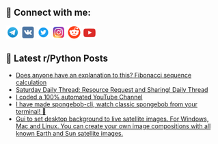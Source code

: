 ## 🔎 Connect with me:
[<img src="https://github.com/bullbesh/bullbesh/blob/main/images/Telegram.png" width="32" height="32" />](https://t.me/bullbesh)
[<img src="https://github.com/bullbesh/bullbesh/blob/main/images/VK.png" width="32" height="32" />](https://vk.com/bullbesh)
[<img src="https://github.com/bullbesh/bullbesh/blob/main/images/Twitter.png" width="32" height="32" />](https://twitter.com/bullbesh1)
[<img src="https://github.com/bullbesh/bullbesh/blob/main/images/Instagram.png" width="32" height="32" />](https://www.instagram.com/bullbesh)
[<img src="https://github.com/bullbesh/bullbesh/blob/main/images/Reddit.png" width="32" height="32" />](https://www.reddit.com/user/bullbesh)
[<img src="https://github.com/bullbesh/bullbesh/blob/main/images/YouTube.png" width="32" height="32" />](https://www.youtube.com/channel/UCtfjRs6uzgq5mfm8S06WTcg)

## 📕 Latest r/Python Posts
<!-- BLOG-POST-LIST:START -->
- [Does anyone have an explanation to this? Fibonacci sequence calculation](https://www.reddit.com/r/Python/comments/10n10np/does_anyone_have_an_explanation_to_this_fibonacci/)
- [Saturday Daily Thread: Resource Request and Sharing! Daily Thread](https://www.reddit.com/r/Python/comments/10n0br9/saturday_daily_thread_resource_request_and/)
- [I coded a 100% automated YouTube Channel](https://www.reddit.com/r/Python/comments/10mz86x/i_coded_a_100_automated_youtube_channel/)
- [I have made spongebob-cli, watch classic spongebob from your terminal! 🎥](https://www.reddit.com/r/Python/comments/10myh18/i_have_made_spongebobcli_watch_classic_spongebob/)
- [Gui to set desktop background to live satellite images. For Windows, Mac and Linux. You can create your own image compositions with all known Earth and Sun satellite images.](https://www.reddit.com/r/Python/comments/10mya8w/gui_to_set_desktop_background_to_live_satellite/)
<!-- BLOG-POST-LIST:END -->

